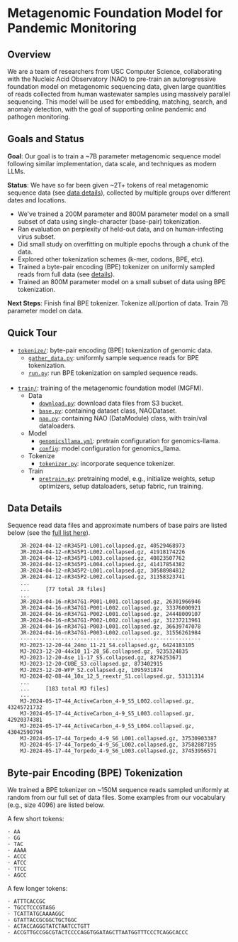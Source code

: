 # Metagenomic Foundation Model for Pandemic Monitoring

## Overview

We are a team of researchers from USC Computer Science, collaborating with the Nucleic
Acid Observatory (NAO) to pre-train an autoregressive foundation model on metagenomic
sequencing data, given large quantities of reads collected from human wastewater samples
using massively parallel sequencing. This model will be used for embedding, matching,
search, and anomaly detection, with the goal of supporting online pandemic and pathogen
monitoring.

## Goals and Status

**Goal**: Our goal is to train a ~7B parameter metagenomic sequence model following
similar implementation, data scale, and techniques as modern LLMs.

**Status**: We have so far been given ~2T+ tokens of real metagenomic sequence data (see
[data details](#data-details)), collected by multiple groups over different dates and
locations.
- We've trained a 200M parameter and 800M parameter model on a small subset of data
  using single-character (base-pair) tokenization.
- Ran evaluation on perplexity of held-out data, and on human-infecting virus subset.
- Did small study on overfitting on multiple epochs through a chunk of the data.
- Explored other tokenization schemes (k-mer, codons, BPE, etc).
- Trained a byte-pair encoding (BPE) tokenizer on uniformly sampled reads from full data
  (see [details](#byte-pair-encoding-bpe-tokenization)).
- Trained an 800M parameter model on a small subset of data using BPE tokenization.

**Next Steps**: Finish final BPE tokenizer. Tokenize all/portion of data. Train 7B
parameter model on data.

## Quick Tour

- [`tokenize/`](tokenize/): byte-pair encoding (BPE) tokenization of genomic data.
    - [`gather_data.py`](tokenize/gather_data.py): uniformly sample sequence reads for
      BPE tokenization.
    - [`run.py`](tokenize/run.py): run BPE tokenization on sampled sequence reads.
<br/><br/>
- [`train/`](train/): training of the metagenomic foundation model (MGFM).
    - Data
        - [`download.py`](train/download.py): download data files from S3 bucket.
        - [`base.py`](train/litgpt/data/base.py): containing dataset class, NAODataset.
        - [`nao.py`](train/litgpt/data/nao.py): containing NAO (DataModule) class, with
          train/val dataloaders.
    - Model
        - [`genomicsllama.yml`](train/config_hub/pretrain/genomicsllama.yml): pretrain
          configuration for genomics-llama.
        - [`config`](train/litgpt/config.py): model configuration for genomics_llama.
    - Tokenize
        - [`tokenizer.py`](train/litgpt/tokenizer.py): incorporate sequence tokenizer.
    - Train
        - [`pretrain.py`](train/litgpt/pretrain.py): pretraining model, e.g., initialize
          weights, setup optimizers, setup dataloaders, setup fabric, run training.

## Data Details

Sequence read data files and approximate numbers of base pairs are listed below (see the
[full list here](data_files.md)).
```
    JR-2024-04-12-nR345P1-L001.collapsed.gz, 40529468973
    JR-2024-04-12-nR345P1-L002.collapsed.gz, 41918174226
    JR-2024-04-12-nR345P1-L003.collapsed.gz, 40823507762
    JR-2024-04-12-nR345P1-L004.collapsed.gz, 41417854382
    JR-2024-04-12-nR345P2-L001.collapsed.gz, 30588984812
    JR-2024-04-12-nR345P2-L002.collapsed.gz, 31358323741
    ...
    ...     [77 total JR files]
    ...
    JR-2024-04-16-nR347G1-P001-L001.collapsed.gz, 26301966946
    JR-2024-04-16-nR347G1-P001-L002.collapsed.gz, 33376000921
    JR-2024-04-16-nR347G1-P002-L001.collapsed.gz, 24448009107
    JR-2024-04-16-nR347G1-P002-L002.collapsed.gz, 31237213961
    JR-2024-04-16-nR347G1-P003-L001.collapsed.gz, 36639747078
    JR-2024-04-16-nR347G1-P003-L002.collapsed.gz, 31556261984
    ·························································
    MJ-2023-12-20-44_24mo_11-21_S4.collapsed.gz, 6424183105
    MJ-2023-12-20-44x10_11-28_S6.collapsed.gz, 9235324835
    MJ-2023-12-20-Ase_11-17_S5.collapsed.gz, 8276253671
    MJ-2023-12-20-CUBE_S3.collapsed.gz, 873402915
    MJ-2023-12-20-WFP_S2.collapsed.gz, 1095931874
    MJ-2024-02-08-44_10x_12_5_reextr_S1.collapsed.gz, 53131314
    ...
    ...     [183 total MJ files]
    ...
    MJ-2024-05-17-44_ActiveCarbon_4-9_S5_L002.collapsed.gz, 43245721732
    MJ-2024-05-17-44_ActiveCarbon_4-9_S5_L003.collapsed.gz, 42920374381
    MJ-2024-05-17-44_ActiveCarbon_4-9_S5_L004.collapsed.gz, 43042590794
    MJ-2024-05-17-44_Torpedo_4-9_S6_L001.collapsed.gz, 37530903387
    MJ-2024-05-17-44_Torpedo_4-9_S6_L002.collapsed.gz, 37582887195
    MJ-2024-05-17-44_Torpedo_4-9_S6_L003.collapsed.gz, 37453956571
```

## Byte-pair Encoding (BPE) Tokenization

We trained a BPE tokenizer on ~150M sequence reads sampled uniformly at random from our
full set of data files.  Some examples from our vocabulary (e.g., size 4096) are listed
below.

A few short tokens:
```
· AA
· GG
· TAC
· AAAA
· ACCC
· ATCC
· TTCC
· AGCC
```

A few longer tokens:
```
· ATTTCACCGC
· TGCCTCCCGTAGG
· TCATTATGCAAAAGGC
· GTATTACCGCGGCTGCTGGC
· ACTACCAGGGTATCTAATCCTGTT
· ACCGTTGCCGGCGTACTCCCCAGGTGGATAGCTTAATGGTTTCCCTCAGGCACCC
```
